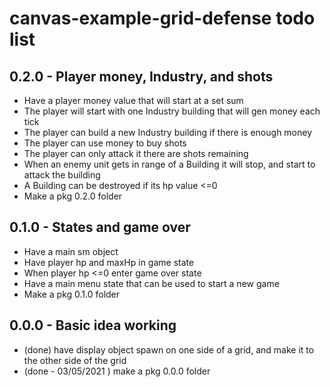 # canvas-example-grid-defense todo list

## 0.2.0 - Player money, Industry, and shots
* Have a player money value that will start at a set sum
* The player will start with one Industry building that will gen money each tick
* The player can build a new Industry building if there is enough money
* The player can use money to buy shots
* The player can only attack it there are shots remaining
* When an enemy unit gets in range of a Building it will stop, and start to attack the building
* A Building can be destroyed if its hp value <=0
* Make a pkg 0.2.0 folder

## 0.1.0 - States and game over
* Have a main sm object
* Have player hp and maxHp in game state
* When player hp <=0 enter game over state
* Have a main menu state that can be used to start a new game
* Make a pkg 0.1.0 folder

## 0.0.0 - Basic idea working
* (done) have display object spawn on one side of a grid, and make it to the other side of the grid
* (done - 03/05/2021 ) make a pkg 0.0.0 folder